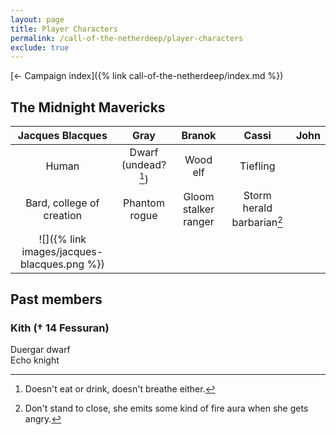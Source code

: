 ```yaml
---
layout: page
title: Player Characters
permalink: /call-of-the-netherdeep/player-characters
exclude: true
---
```


[&larr; Campaign index]({% link call-of-the-netherdeep/index.md %})

## The Midnight Mavericks

|              Jacques Blacques               |          Gray          |        Branok        |             Cassi              | John |
|:-------------------------------------------:|:----------------------:|:--------------------:|:------------------------------:|:----:|
|                    Human                    | Dwarf (undead?[^Gray]) |       Wood elf       |            Tiefling            |      |
|          Bard, college of creation          |     Phantom rogue      | Gloom stalker ranger | Storm herald barbarian[^Cassi] |      |
| ![]({% link images/jacques-blacques.png %}) |                        |                      |                                |      |

[^Gray]: Doesn't eat or drink, doesn't breathe either.  
[^Cassi]: Don't stand to close, she emits some kind of fire aura when she gets angry.

## Past members

### Kith (&dagger; 14 Fessuran)

Duergar dwarf  
Echo knight
